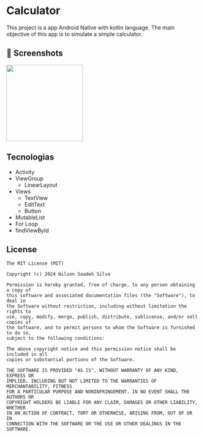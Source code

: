 # Calculator
This project is a app Android Native with kotlin language. The main objective of this app  is to simulate a simple calculator.

## :camera_flash: Screenshots
<!-- You can add more screenshots here if you like -->
<img src="https://github.com/user-attachments/assets/2199e486-7f01-467f-bcdd-e71ba5843f65" width=200/>


## Tecnologias
- Activity
- ViewGroup
  - LinearLayout
- Views
  - TextView
  - EditText
  - Button
- MutableList
- For Loop
- findViewById
  


## License
```
The MIT License (MIT)

Copyright (c) 2024 Wilson Saadeh Silva

Permission is hereby granted, free of charge, to any person obtaining a copy of
this software and associated documentation files (the "Software"), to deal in
the Software without restriction, including without limitation the rights to
use, copy, modify, merge, publish, distribute, sublicense, and/or sell copies of
the Software, and to permit persons to whom the Software is furnished to do so,
subject to the following conditions:

The above copyright notice and this permission notice shall be included in all
copies or substantial portions of the Software.

THE SOFTWARE IS PROVIDED "AS IS", WITHOUT WARRANTY OF ANY KIND, EXPRESS OR
IMPLIED, INCLUDING BUT NOT LIMITED TO THE WARRANTIES OF MERCHANTABILITY, FITNESS
FOR A PARTICULAR PURPOSE AND NONINFRINGEMENT. IN NO EVENT SHALL THE AUTHORS OR
COPYRIGHT HOLDERS BE LIABLE FOR ANY CLAIM, DAMAGES OR OTHER LIABILITY, WHETHER
IN AN ACTION OF CONTRACT, TORT OR OTHERWISE, ARISING FROM, OUT OF OR IN
CONNECTION WITH THE SOFTWARE OR THE USE OR OTHER DEALINGS IN THE SOFTWARE.
```
